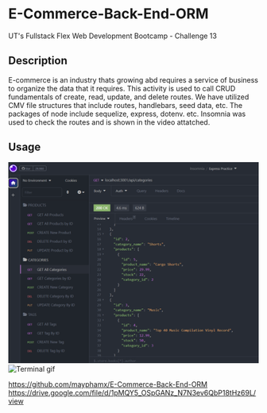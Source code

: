 # E-Commerce-Back-End-ORM
UT's Fullstack Flex Web Development Bootcamp - Challenge 13

## Description
E-commerce is an industry thats growing abd requires a service of business to organize the data that it requires. This activity is used to call CRUD fundamentals of create, read, update, and delete routes. We have utilized CMV file structures that include routes, handlebars, seed data, etc. The packages of node include sequelize, express, dotenv. etc. Insomnia was used to check the routes and is shown in the video attatched.

## Usage
![Terminal Screenshot](./assets/insomnia.png)
![Terminal gif](./assets/insomniagif.gif)


https://github.com/mayphamx/E-Commerce-Back-End-ORM
https://drive.google.com/file/d/1pMQY5_OSpGANz_N7N3ev6QbP18tHz69L/view
